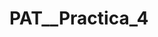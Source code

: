 # PAT__Practica_4
<!-- Repositorio GitHub:

https://github.com/fernandoperezalba/Practica_4

# API REST para Gestión de Plantas

## Descripción

Esta API REST permite gestionar una colección de plantas, permitiendo realizar operaciones de **Crear**, **Leer**, **Actualizar** y **Eliminar** plantas. Además, incluye una validación que asegura que el nombre de cada planta sea **único**. Si se intenta agregar una planta con un nombre ya existente, la API devuelve un error personalizado.

## Endpoints

| Método | Ruta               | Cuerpo                                                                                   | Descripción                                               | Posibles Respuestas                                          |
|--------|---------------------|------------------------------------------------------------------------------------------|-----------------------------------------------------------|-------------------------------------------------------------|
| POST   | /api/plants         | `{ "name": "Cactus", "description": "Planta suculenta" }`                                | Crea una nueva planta. Si el nombre ya existe, lanza error. | `201 Created`, `400 Bad Request` (si el nombre ya existe).   |
| GET    | /api/plants         | N/A                                                                                      | Obtiene todas las plantas.                                 | `200 OK` (lista de plantas).                                |
| GET    | /api/plants/{id}    | N/A                                                                                      | Obtiene una planta específica por su ID.                   | `200 OK`, `404 Not Found` (si no se encuentra la planta).    |
| PUT    | /api/plants/{id}    | `{ "name": "Nuevo nombre", "description": "Nueva descripción" }`                         | Actualiza los detalles de una planta.                      | `200 OK`, `404 Not Found` (si no se encuentra la planta).    |
| DELETE | /api/plants/{id}    | N/A                                                                                      | Elimina una planta por su ID.                              | `200 OK`, `404 Not Found` (si no se encuentra la planta).    |

## Comportamiento Esperado

Se ha implementado una excepción personalizada que se lanza cuando se intenta crear una planta con un nombre ya existente.
Cuando se intente crear una planta con un nombre duplicado, la API responderá con un mensaje de error similar al siguiente:

```json
{
    "message": "El nombre de la planta 'Cactus' ya existe. Introduce un nombre único."
}
